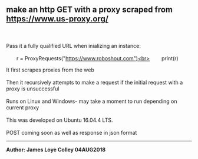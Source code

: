 ## make an http GET with a proxy scraped from https://www.us-proxy.org/
<br><br>
Pass it a fully qualified URL when inializing an instance:
<br><br>
&emsp;&emsp;r = ProxyRequests("https://www.roboshout.com")<br>
&emsp;&emsp;print(r)

It first scrapes proxies from the web
<br><br>
Then it recursively attempts to make a request if the initial request with a proxy is unsuccessful
<br><br>
Runs on Linux and Windows- may take a moment to run depending on current proxy
<br><br>
This was developed on Ubuntu 16.04.4 LTS.
<br><br>
POST coming soon as well as response in json format
<hr>
<b>Author: James Loye Colley  04AUG2018</b>
